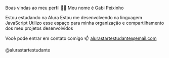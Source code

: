 Boas vindas ao meu perfil 💙💙
Meu nome é Gabi Peixinho

Estou estudando na Alura
Estou me desenvolvendo na linguagem JavaScript
Utilizo esse espaço para minha organização e compartilhamento dos meu projetos desenvolvidos   

Você pode entrar em contato comigo 📫
alurastartestudante@email.com

@alurastartestudante
